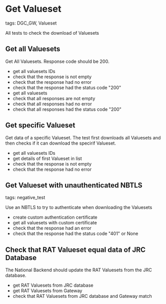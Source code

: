 # Get Valueset

tags: DGC_GW, Valueset

All tests to check the download of Valuesets

## Get all Valuesets

Get All Valuesets. Response code should be 200.

* get all valuesets IDs
* check that the response is not empty
* check that the response had no error
* check that the response had the status code "200"
* get all valuesets
* check that all responses are not empty
* check that all responses had no error
* check that all responses had the status code "200"

## Get specific Valueset

Get data of a specific Valueset. The test first downloads all Valuesets and then checks if it can download the specirif Valueset.

* get all valuesets IDs
* get details of first Valueset in list
* check that the response is not empty
* check that the response had no error

## Get Valueset with unauthenticated NBTLS

tags: negative_test

Use an NBTLS to try to authenticate when downloading the Valuesets

* create custom authentication certificate
* get all valuesets with custom certificate
* check that the response had an error
* check that the response had the status code "401" or None

## Check that RAT Valueset equal data of JRC Database

The National Backend should update the RAT Valuesets from the JRC database.

* get RAT Valuesets from JRC database
* get RAT Valuesets from Gateway
* check that RAT Valuesets from JRC database and Gateway match